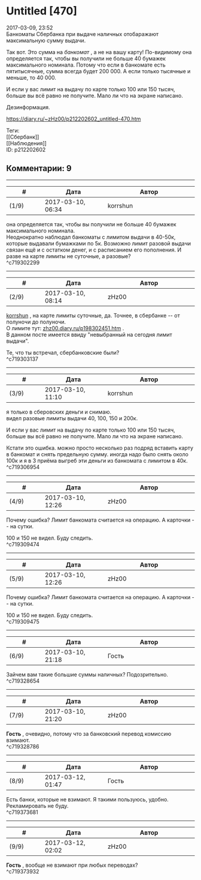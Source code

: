Untitled [470]
==============

  
2017-03-09, 23:52  
 Банкоматы Сбербанка при выдаче наличных отобаражают максимальную сумму выдачи.   
   
 Так вот. Это сумма на  *банкомат*  , а не на вашу карту! По-видимому она определяется так, чтобы вы получили не больше 40 бумажек максимального номинала. Потому что если в банкомате есть пятитысячные, сумма всегда будет 200 000. А если только тысячные и меньше, то 40 000.   
   
 И если у вас лимит на выдачу по карте только 100 или 150 тысяч, больше вы всё равно не получите. Мало ли что на экране написано.   
   
 Дезинформация.   
  
<https://diary.ru/~zHz00/p212202602_untitled-470.htm>  
  
Теги:  
[[Сбербанк]]  
[[Наблюдения]]  
ID: p212202602  


Комментарии: 9
--------------

  


---



|         #         |              Дата              |                     Автор                     |           ID           |
| --- | --- | --- | --- |
| (1/9) | 2017-03-10, 06:34 | korrshun | c719302299 |

  
  она определяется так, чтобы вы получили не больше 40 бумажек максимального номинала.    
 Неоднократно наблюдал банкоматы с лимитом выдачи в 40-50к, которые выдавали бумажками по 5к. Возможно лимит разовой выдачи связан ещё и с остатком денег, и с расписанием его пополнения. И разве на карте лимиты не суточные, а разовые?   
 ^c719302299

---



|         #         |              Дата              |                     Автор                     |           ID           |
| --- | --- | --- | --- |
| (2/9) | 2017-03-10, 08:14 | zHz00 | c719303137 |

  
  [korrshun](http://Igel-kun.diary.ru "kimi wo shiranai monogatari")  , на карте лимиты суточные, да. Точнее, в сбербанке -- от полуночи до полуночи.   
 О лимите тут:  [zhz00.diary.ru/p198302451.htm](И%20даже%20за%20проигрыш,%20и%20за%20ничью)  .   
 В данном посте имеется ввиду "невыбранный на сегодня лимит выдачи".   
   
 Те, что ты встречал, сбербанковские были?   
 ^c719303137

---



|         #         |              Дата              |                     Автор                     |           ID           |
| --- | --- | --- | --- |
| (3/9) | 2017-03-10, 11:10 | korrshun | c719306954 |

  
 я только в сберовских деньги и снимаю.   
 видел разовые лимиты выдачи 40, 100, 150 и 200к.   
   
  И если у вас лимит на выдачу по карте только 100 или 150 тысяч, больше вы всё равно не получите. Мало ли что на экране написано.    
   
 Кстати это ошибка. можно просто несколько раз подряд вставить карту в банкомат и снять предельную сумму. иногда надо было снять около 100к и я в 3 приёма выгреб эти деньги из банкомата с лимитом в 40к.   
 ^c719306954

---



|         #         |              Дата              |                     Автор                     |           ID           |
| --- | --- | --- | --- |
| (4/9) | 2017-03-10, 12:26 | zHz00 | c719309474 |

  
 Почему ошибка? Лимит банкомата считается на операцию. А карточки -- на сутки.   
   
 100 и 150 не видел. Буду следить.   
 ^c719309474

---



|         #         |              Дата              |                     Автор                     |           ID           |
| --- | --- | --- | --- |
| (5/9) | 2017-03-10, 12:26 | zHz00 | c719309475 |

  
 Почему ошибка? Лимит банкомата считается на операцию. А карточки -- на сутки.   
   
 100 и 150 не видел. Буду следить.   
 ^c719309475

---



|         #         |              Дата              |                     Автор                     |           ID           |
| --- | --- | --- | --- |
| (6/9) | 2017-03-10, 21:18 | Гость | c719328654 |

  
 Зайчем вам такие большие суммы наличных? Подозрительно.   
 ^c719328654

---



|         #         |              Дата              |                     Автор                     |           ID           |
| --- | --- | --- | --- |
| (7/9) | 2017-03-10, 21:20 | zHz00 | c719328786 |

  
  **Гость**  , очевидно, потому что за банковский перевод комиссию взимают.   
 ^c719328786

---



|         #         |              Дата              |                     Автор                     |           ID           |
| --- | --- | --- | --- |
| (8/9) | 2017-03-12, 01:47 | Гость | c719373681 |

  
 Есть банки, которые не взимают. Я такими пользуюсь, удобно. Рекламировать не буду.   
 ^c719373681

---



|         #         |              Дата              |                     Автор                     |           ID           |
| --- | --- | --- | --- |
| (9/9) | 2017-03-12, 02:02 | zHz00 | c719373932 |

  
  **Гость**  , вообще не взимают при любых переводах?   
 ^c719373932